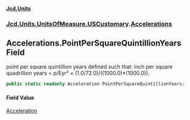 #### [Jcd.Units](index 'index')
### [Jcd.Units.UnitsOfMeasure.USCustomary](Jcd.Units.UnitsOfMeasure.USCustomary 'Jcd.Units.UnitsOfMeasure.USCustomary').[Accelerations](Accelerations 'Jcd.Units.UnitsOfMeasure.USCustomary.Accelerations')

## Accelerations.PointPerSquareQuintillionYears Field

point per square quintillion years defined such that: inch per square quadrillion years = p/Eyr² ×
(1.0/72.0)/((1000.0)*(1000.0)).

```csharp
public static readonly Acceleration PointPerSquareQuintillionYears;
```

#### Field Value
[Acceleration](Acceleration 'Jcd.Units.UnitTypes.Acceleration')